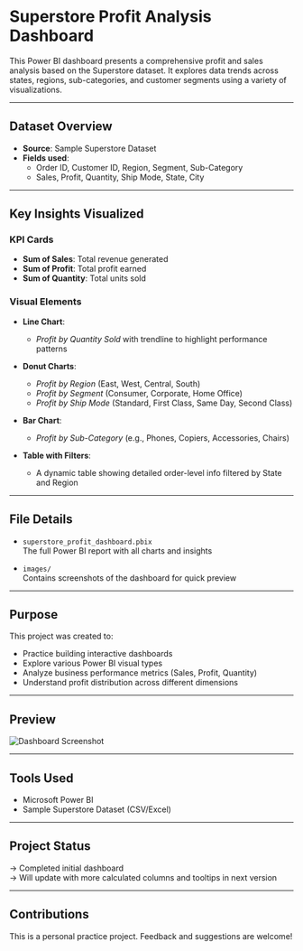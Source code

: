 # Superstore Profit Analysis Dashboard

This Power BI dashboard presents a comprehensive profit and sales analysis based on the Superstore dataset. It explores data trends across states, regions, sub-categories, and customer segments using a variety of visualizations.

---

## Dataset Overview

- **Source**: Sample Superstore Dataset
- **Fields used**:  
  - Order ID, Customer ID, Region, Segment, Sub-Category  
  - Sales, Profit, Quantity, Ship Mode, State, City

---

##  Key Insights Visualized

###  KPI Cards
- **Sum of Sales**: Total revenue generated
- **Sum of Profit**: Total profit earned
- **Sum of Quantity**: Total units sold

### Visual Elements
- **Line Chart**:  
  - _Profit by Quantity Sold_ with trendline to highlight performance patterns

- **Donut Charts**:
  - _Profit by Region_ (East, West, Central, South)
  - _Profit by Segment_ (Consumer, Corporate, Home Office)
  - _Profit by Ship Mode_ (Standard, First Class, Same Day, Second Class)

- **Bar Chart**:
  - _Profit by Sub-Category_ (e.g., Phones, Copiers, Accessories, Chairs)

- **Table with Filters**:
  - A dynamic table showing detailed order-level info filtered by State and Region

---

## File Details

- `superstore_profit_dashboard.pbix`  
  The full Power BI report with all charts and insights

- `images/`  
  Contains screenshots of the dashboard for quick preview

---

##  Purpose

This project was created to:
- Practice building interactive dashboards
- Explore various Power BI visual types
- Analyze business performance metrics (Sales, Profit, Quantity)
- Understand profit distribution across different dimensions

---

##  Preview

![Dashboard Screenshot](images/dashboard-preview.png)

---

##  Tools Used
- Microsoft Power BI
- Sample Superstore Dataset (CSV/Excel)

---

## Project Status
-> Completed initial dashboard  
-> Will update with more calculated columns and tooltips in next version

---

##  Contributions
This is a personal practice project. Feedback and suggestions are welcome!
